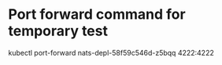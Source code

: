 # Port forward command for temporary test

kubectl port-forward nats-depl-58f59c546d-z5bqq 4222:4222
